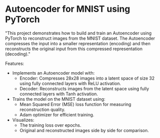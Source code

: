 # Autoencoder for MNIST using PyTorch

"This project demonstrates how to build and train an Autoencoder using PyTorch to reconstruct images from the MNIST dataset. The Autoencoder compresses the input into a smaller representation (encoding) and then reconstructs the original input from this compressed representation (decoding)."

Features:
  - Implements an Autoencoder model with:
      - Encoder: Compresses 28x28 images into a latent space of size 32 using fully connected layers with ReLU activation.
      - Decoder: Reconstructs images from the latent space using fully connected layers with Tanh activation.
  - Trains the model on the MNIST dataset using:
      - Mean Squared Error (MSE) loss function for measuring reconstruction quality.
      - Adam optimizer for efficient training.
  - Visualizes:
      - The training loss over epochs.
      - Original and reconstructed images side by side for comparison.
